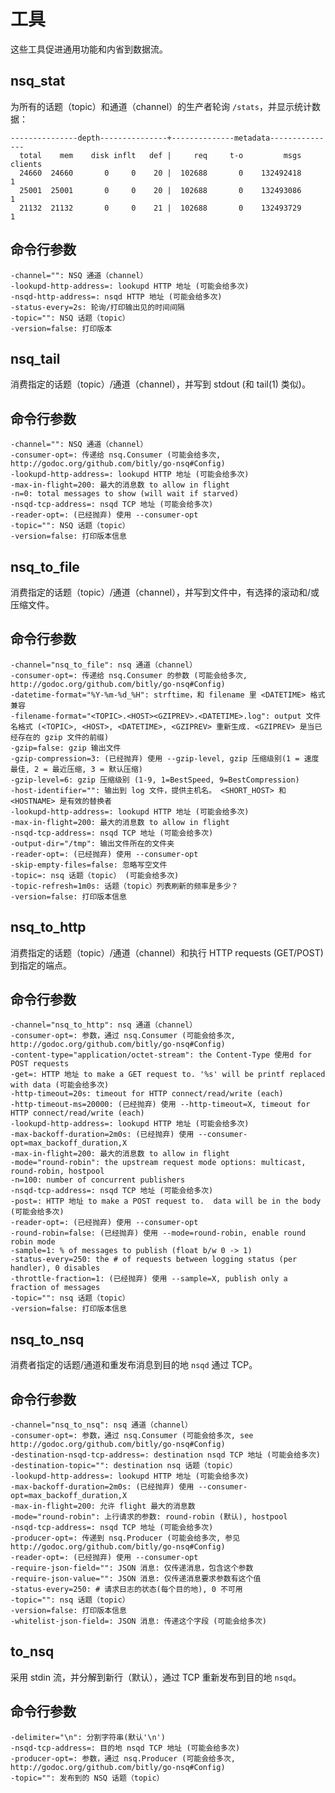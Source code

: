 # 工具

这些工具促进通用功能和内省到数据流。

## nsq_stat

为所有的话题（topic）和通道（channel）的生产者轮询 `/stats`，并显示统计数据：

    ---------------depth---------------+--------------metadata---------------
      total    mem    disk inflt   def |     req     t-o         msgs clients
      24660  24660       0     0    20 |  102688       0    132492418       1
      25001  25001       0     0    20 |  102688       0    132493086       1
      21132  21132       0     0    21 |  102688       0    132493729       1

## 命令行参数

    -channel="": NSQ 通道（channel）
    -lookupd-http-address=: lookupd HTTP 地址 (可能会给多次)
    -nsqd-http-address=: nsqd HTTP 地址 (可能会给多次)
    -status-every=2s: 轮询/打印输出见的时间间隔
    -topic="": NSQ 话题（topic）
    -version=false: 打印版本

## nsq_tail

消费指定的话题（topic）/通道（channel），并写到 stdout (和 tail(1) 类似)。

## 命令行参数

    -channel="": NSQ 通道（channel）
    -consumer-opt=: 传递给 nsq.Consumer (可能会给多次, http://godoc.org/github.com/bitly/go-nsq#Config)
    -lookupd-http-address=: lookupd HTTP 地址 (可能会给多次)
    -max-in-flight=200: 最大的消息数 to allow in flight
    -n=0: total messages to show (will wait if starved)
    -nsqd-tcp-address=: nsqd TCP 地址 (可能会给多次)
    -reader-opt=: (已经抛弃) 使用 --consumer-opt
    -topic="": NSQ 话题（topic）
    -version=false: 打印版本信息

## nsq\_to_file

消费指定的话题（topic）/通道（channel），并写到文件中，有选择的滚动和/或压缩文件。

## 命令行参数

    -channel="nsq_to_file": nsq 通道（channel）
    -consumer-opt=: 传递给 nsq.Consumer 的参数 (可能会给多次, http://godoc.org/github.com/bitly/go-nsq#Config)
    -datetime-format="%Y-%m-%d_%H": strftime，和 filename 里 <DATETIME> 格式兼容
    -filename-format="<TOPIC>.<HOST><GZIPREV>.<DATETIME>.log": output 文件名格式 (<TOPIC>, <HOST>, <DATETIME>, <GZIPREV> 重新生成. <GZIPREV> 是当已经存在的 gzip 文件的前缀)
    -gzip=false: gzip 输出文件
    -gzip-compression=3: (已经抛弃) 使用 --gzip-level, gzip 压缩级别(1 = 速度最佳, 2 = 最近压缩, 3 = 默认压缩)
    -gzip-level=6: gzip 压缩级别 (1-9, 1=BestSpeed, 9=BestCompression)
    -host-identifier="": 输出到 log 文件，提供主机名。 <SHORT_HOST> 和 <HOSTNAME> 是有效的替换者
    -lookupd-http-address=: lookupd HTTP 地址 (可能会给多次)
    -max-in-flight=200: 最大的消息数 to allow in flight
    -nsqd-tcp-address=: nsqd TCP 地址 (可能会给多次)
    -output-dir="/tmp": 输出文件所在的文件夹
    -reader-opt=: (已经抛弃) 使用 --consumer-opt
    -skip-empty-files=false: 忽略写空文件
    -topic=: nsq 话题（topic） (可能会给多次)
    -topic-refresh=1m0s: 话题（topic）列表刷新的频率是多少？
    -version=false: 打印版本信息

## nsq\_to_http

消费指定的话题（topic）/通道（channel）和执行 HTTP requests (GET/POST) 到指定的端点。

## 命令行参数

    -channel="nsq_to_http": nsq 通道（channel）
    -consumer-opt=: 参数，通过 nsq.Consumer (可能会给多次, http://godoc.org/github.com/bitly/go-nsq#Config)
    -content-type="application/octet-stream": the Content-Type 使用d for POST requests
    -get=: HTTP 地址 to make a GET request to. '%s' will be printf replaced with data (可能会给多次)
    -http-timeout=20s: timeout for HTTP connect/read/write (each)
    -http-timeout-ms=20000: (已经抛弃) 使用 --http-timeout=X, timeout for HTTP connect/read/write (each)
    -lookupd-http-address=: lookupd HTTP 地址 (可能会给多次)
    -max-backoff-duration=2m0s: (已经抛弃) 使用 --consumer-opt=max_backoff_duration,X
    -max-in-flight=200: 最大的消息数 to allow in flight
    -mode="round-robin": the upstream request mode options: multicast, round-robin, hostpool
    -n=100: number of concurrent publishers
    -nsqd-tcp-address=: nsqd TCP 地址 (可能会给多次)
    -post=: HTTP 地址 to make a POST request to.  data will be in the body (可能会给多次)
    -reader-opt=: (已经抛弃) 使用 --consumer-opt
    -round-robin=false: (已经抛弃) 使用 --mode=round-robin, enable round robin mode
    -sample=1: % of messages to publish (float b/w 0 -> 1)
    -status-every=250: the # of requests between logging status (per handler), 0 disables
    -throttle-fraction=1: (已经抛弃) 使用 --sample=X, publish only a fraction of messages
    -topic="": nsq 话题（topic）
    -version=false: 打印版本信息

## nsq\_to_nsq

消费者指定的话题/通道和重发布消息到目的地 `nsqd` 通过 TCP。

## 命令行参数

    -channel="nsq_to_nsq": nsq 通道（channel）
    -consumer-opt=: 参数，通过 nsq.Consumer (可能会给多次, see http://godoc.org/github.com/bitly/go-nsq#Config)
    -destination-nsqd-tcp-address=: destination nsqd TCP 地址 (可能会给多次)
    -destination-topic="": destination nsq 话题（topic）
    -lookupd-http-address=: lookupd HTTP 地址 (可能会给多次)
    -max-backoff-duration=2m0s: (已经抛弃) 使用 --consumer-opt=max_backoff_duration,X
    -max-in-flight=200: 允许 flight 最大的消息数
    -mode="round-robin": 上行请求的参数: round-robin (默认), hostpool
    -nsqd-tcp-address=: nsqd TCP 地址 (可能会给多次)
    -producer-opt=: 传递到 nsq.Producer (可能会给多次, 参见 http://godoc.org/github.com/bitly/go-nsq#Config)
    -reader-opt=: (已经抛弃) 使用 --consumer-opt
    -require-json-field="": JSON 消息: 仅传递消息，包含这个参数
    -require-json-value="": JSON 消息: 仅传递消息要求参数有这个值 
    -status-every=250: # 请求日志的状态(每个目的地), 0 不可用
    -topic="": nsq 话题（topic）
    -version=false: 打印版本信息
    -whitelist-json-field=: JSON 消息: 传递这个字段 (可能会给多次)

## to_nsq

采用 stdin 流，并分解到新行（默认），通过 TCP 重新发布到目的地 `nsqd`。

## 命令行参数

    -delimiter="\n": 分割字符串(默认'\n')
    -nsqd-tcp-address=: 目的地 nsqd TCP 地址 (可能会给多次)
    -producer-opt=: 参数，通过 nsq.Producer (可能会给多次, http://godoc.org/github.com/bitly/go-nsq#Config)
    -topic="": 发布到的 NSQ 话题（topic）
